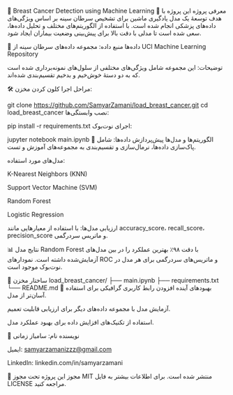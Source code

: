🧠 Breast Cancer Detection using Machine Learning
📌 معرفی پروژه
این پروژه با هدف توسعهٔ یک مدل یادگیری ماشین برای تشخیص سرطان سینه بر اساس ویژگی‌های داده‌های پزشکی انجام شده است. با استفاده از الگوریتم‌های مختلف و تحلیل داده‌ها، سعی شده است تا مدلی با دقت بالا برای پیش‌بینی وضعیت بیماران ایجاد شود.

📂 داده‌ها
منبع داده: مجموعه داده‌های سرطان سینه از UCI Machine Learning Repository

توضیحات: این مجموعه شامل ویژگی‌های مختلفی از سلول‌های نمونه‌برداری شده است که به دو دستهٔ خوش‌خیم و بدخیم تقسیم‌بندی شده‌اند.

🛠️ مراحل اجرا
کلون کردن مخزن:

git clone https://github.com/SamyarZamani/load_breast_cancer.git
cd load_breast_cancer
نصب وابستگی‌ها:

pip install -r requirements.txt
اجرای نوت‌بوک:

jupyter notebook main.ipynb
🧪 الگوریتم‌ها و مدل‌ها
پیش‌پردازش داده‌ها: شامل پاک‌سازی داده‌ها، نرمال‌سازی و تقسیم‌بندی به مجموعه‌های آموزش و تست.

مدل‌های مورد استفاده:

K-Nearest Neighbors (KNN)

Support Vector Machine (SVM)

Random Forest

Logistic Regression

ارزیابی مدل‌ها: با استفاده از معیارهایی مانند accuracy_score، recall_score، precision_score و ماتریس سردرگمی.

📊 نتایج
مدل Random Forest با دقت ۹۸٪ بهترین عملکرد را در بین مدل‌های آزمایش‌شده داشته است. نمودارهای ROC و ماتریس‌های سردرگمی برای هر مدل در نوت‌بوک موجود است.

📁 ساختار مخزن
load_breast_cancer/
├── main.ipynb
├── requirements.txt
└── README.md
🚀 بهبودهای آینده
افزودن رابط کاربری گرافیکی برای استفاده آسان‌تر از مدل.

آزمایش مدل با مجموعه داده‌های دیگر برای ارزیابی قابلیت تعمیم.

استفاده از تکنیک‌های افزایش داده برای بهبود عملکرد مدل.

👤 نویسنده
نام: سامیاز زمانی

ایمیل: samyarzamanizzz@gmail.com

LinkedIn: linkedin.com/in/samyarzamani

📄 مجوز
این پروژه تحت مجوز MIT منتشر شده است. برای اطلاعات بیشتر به فایل LICENSE مراجعه کنید.


